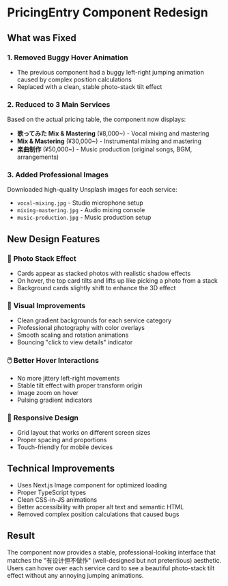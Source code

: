 # PricingEntry Component Redesign

## What was Fixed

### 1. **Removed Buggy Hover Animation**
- The previous component had a buggy left-right jumping animation caused by complex position calculations
- Replaced with a clean, stable photo-stack tilt effect

### 2. **Reduced to 3 Main Services**
Based on the actual pricing table, the component now displays:
- **歌ってみた Mix & Mastering** (¥8,000~) - Vocal mixing and mastering
- **Mix & Mastering** (¥30,000~) - Instrumental mixing and mastering  
- **楽曲制作** (¥50,000~) - Music production (original songs, BGM, arrangements)

### 3. **Added Professional Images**
Downloaded high-quality Unsplash images for each service:
- `vocal-mixing.jpg` - Studio microphone setup
- `mixing-mastering.jpg` - Audio mixing console
- `music-production.jpg` - Music production setup

## New Design Features

### 🎴 **Photo Stack Effect**
- Cards appear as stacked photos with realistic shadow effects
- On hover, the top card tilts and lifts up like picking a photo from a stack
- Background cards slightly shift to enhance the 3D effect

### 🎨 **Visual Improvements**
- Clean gradient backgrounds for each service category
- Professional photography with color overlays
- Smooth scaling and rotation animations
- Bouncing "click to view details" indicator

### 🖱️ **Better Hover Interactions**
- No more jittery left-right movements
- Stable tilt effect with proper transform origin
- Image zoom on hover
- Pulsing gradient indicators

### 📱 **Responsive Design**
- Grid layout that works on different screen sizes
- Proper spacing and proportions
- Touch-friendly for mobile devices

## Technical Improvements

- Uses Next.js Image component for optimized loading
- Proper TypeScript types
- Clean CSS-in-JS animations
- Better accessibility with proper alt text and semantic HTML
- Removed complex position calculations that caused bugs

## Result

The component now provides a stable, professional-looking interface that matches the "有设计但不做作" (well-designed but not pretentious) aesthetic. Users can hover over each service card to see a beautiful photo-stack tilt effect without any annoying jumping animations.
